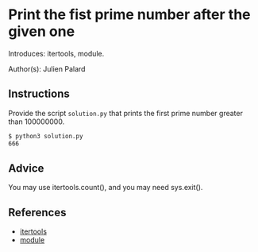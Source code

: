 # Print the fist prime number after the given one

Introduces: itertools, module.

Author(s): Julien Palard

## Instructions

Provide the script `solution.py` that prints the first prime number greater than 100000000.

```bash
$ python3 solution.py
666
```


## Advice

You may use itertools.count(), and you may need sys.exit().

## References
 - [itertools](https://docs.python.org/3.4/library/itertools.html?highlight=iter#module-itertools)
 - [module](https://docs.python.org/3.4/library/sys.html)
